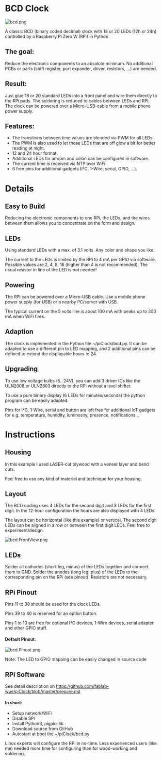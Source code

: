 # BCD Clock

![bcd.png](/bcd.Demo.jpg)

A classic BCD (binary coded decimal) clock with 18 or 20 LEDs (12h or 24h) controlled by a Raspberry Pi Zero W (RPi) in Python.

## The goal:
Reduce the electronic components to an absolute minimum. No additional PCBs or parts (shift register, port expander, driver, resistors, …) are needed.

## Result:
Just glue 18 or 20 standard LEDs into a front panel and wire them directly to the RPi pads. The soldering is reduced to cables between LEDs and RPi. The clock can be powered over a Micro-USB-cable from a mobile phone power supply.

## Features:
 * The transitions between time values are blended via PWM for all LEDs.
 * The PWM is also used to let those LEDs that are off glow a bit for better reading at night.
 * 12 and 24 hour format.
 * Additional LEDs for am/pm and colon can be configured in software.
 * The current time is received via NTP over WiFi.
 * 6 free pins for additional gadgets (I²C, 1-Wire, serial, GPIO, …).

# Details

## Easy to Build

Reducing the electronic components to one RPi, the LEDs, and the wires between them allows you to concentrate on the form and design.

## LEDs

Using standard LEDs with a max. of 3.1 volts. Any color and shape you like.

The current to the LEDs is limited by the RPi to 4 mA per GPIO via software. Possible values are 2, 4, 8, 16 (higher than 4 is not recommended). The usual resistor in line of the LED is not needed!

## Powering

The RPi can be powered over a Micro-USB cable. Use a mobile phone power supply (for USB) or a nearby PC/server with USB.

The typical current on the 5 volts line is about 100 mA with peaks up to 300 mA when WiFi fires.

## Adaption

The clock is implemented in the Python file ~/piClock/bcd.py. It can be adapted to use a different pin to LED mapping, and 2 additional pins can be defined to extend the displayable hours to 24.

## Upgrading

To use low voltage bulbs (5...24V), you can add 3 driver ICs like the ULN2008 or ULN2803 directly to the RPi without a level shifter.

To use a pure binary display (6 LEDs for minutes/seconds) the python program can be easily adapted.

Pins for I²C, 1-Wire, serial and button are left free for additional IoT gadgets for e.g. temperature, humidity, luminosity, presence, notifications...


# Instructions 

## Housing

In this example I used LASER-cut plywood with a veneer layer and bend cuts.

Feel free to use any kind of material and technique for your housing.

## Layout

The BCD coding uses 4 LEDs for the second digit and 3 LEDs for the first digit. In the 12-hour configuration the hours are also displayed with 4 LEDs.

The layout can be horizontal (like this example) or vertical. The second digit LEDs can be aligned in a row or between the first digit LEDs. Feel free to experiment/design.

![bcd.FrontView.png](/bcd.FrontView.png)

## LEDs

Solder all cathodes (short leg, minus) of the LEDs together and connect them to GND. Solder the anodes (long leg, plus) of the LEDs to the corresponding pin on the RPi (see pinout). Resistors are not necessary.

## RPi Pinout

Pins 11 to 38 should be used for the clock LEDs.

Pins 39 to 40 is reserved for an option button.

Pins 1 to 10 are free for optional I²C devices, 1-Wire devices, serial adapter and other GPIO stuff.

#### Default Pinout:

![bcd.Pinout.png](/bcd.Pinout.png)

Note: The LED to GPIO mapping can be easily changed in source code

## RPi Software

See detail description on https://github.com/fablab-wue/piClock/blob/master/prepare.md

#### In short:

 * Setup network/WiFi
 * Disable SPI
 * Install Python3, pigpio-lib
 * Download source from GitHub
 * Autostart at boot the ~/piClock/bcd.py

Linux experts will configure the RPi in no-time. Less experienced users (like me) needed more time for configuring than for wood-working and soldering.

